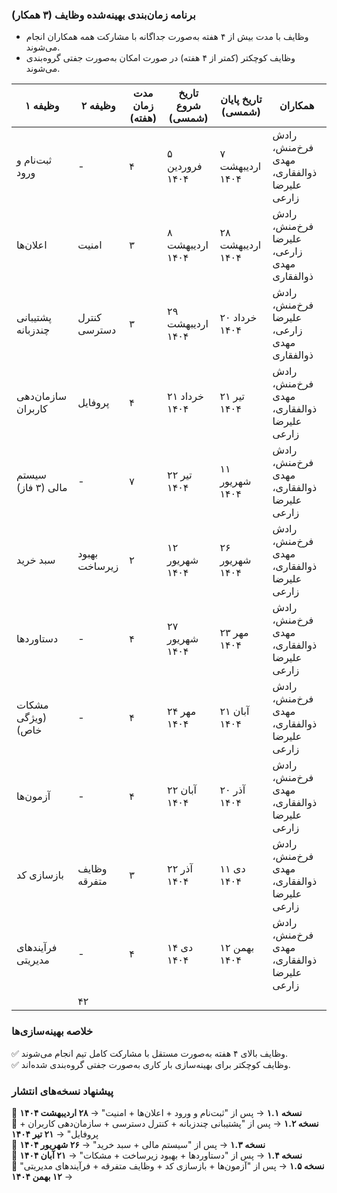 <html><head></head><body>
<h3>برنامه زمان‌بندی بهینه‌شده وظایف (۳ همکار)</h3>
<ul>
<li>وظایف با مدت بیش از ۴ هفته به‌صورت جداگانه با مشارکت همه همکاران انجام می‌شوند.</li>
<li>وظایف کوچکتر (کمتر از ۴ هفته) در صورت امکان به‌صورت جفتی گروه‌بندی می‌شوند.</li>
</ul>

<table>
<thead>
<tr>
<th>وظیفه ۱</th>
<th>وظیفه ۲</th>
<th>مدت زمان (هفته)</th>
<th>تاریخ شروع (شمسی)</th>
<th>تاریخ پایان (شمسی)</th>
<th>همکاران</th>
</tr>
</thead>
<tbody><tr>
<td>ثبت‌نام و ورود</td>
<td>-</td>
<td>۴</td>
<td>۵ فروردین ۱۴۰۴</td>
<td>۷ اردیبهشت ۱۴۰۴</td>
<td>رادش فرخ‌منش، مهدی ذوالفقاری، علیرضا زارعی</td>
</tr>
<tr>
<td>اعلان‌ها</td>
<td>امنیت</td>
<td>۳</td>
<td>۸ اردیبهشت ۱۴۰۴</td>
<td>۲۸ اردیبهشت ۱۴۰۴</td>
<td>رادش فرخ‌منش، علیرضا زارعی، مهدی ذوالفقاری</td>
</tr>
<tr>
<td>پشتیبانی چندزبانه</td>
<td>کنترل دسترسی</td>
<td>۳</td>
<td>۲۹ اردیبهشت ۱۴۰۴</td>
<td>۲۰ خرداد ۱۴۰۴</td>
<td>رادش فرخ‌منش، علیرضا زارعی، مهدی ذوالفقاری</td>
</tr>
<tr>
<td>سازمان‌دهی کاربران</td>
<td>پروفایل</td>
<td>۴</td>
<td>۲۱ خرداد ۱۴۰۴</td>
<td>۲۱ تیر ۱۴۰۴</td>
<td>رادش فرخ‌منش، مهدی ذوالفقاری، علیرضا زارعی</td>
</tr>
<tr>
<td>سیستم مالی (۳ فاز)</td>
<td>-</td>
<td>۷</td>
<td>۲۲ تیر ۱۴۰۴</td>
<td>۱۱ شهریور ۱۴۰۴</td>
<td>رادش فرخ‌منش، مهدی ذوالفقاری، علیرضا زارعی</td>
</tr>
<tr>
<td>سبد خرید</td>
<td>بهبود زیرساخت</td>
<td>۲</td>
<td>۱۲ شهریور ۱۴۰۴</td>
<td>۲۶ شهریور ۱۴۰۴</td>
<td>رادش فرخ‌منش، مهدی ذوالفقاری، علیرضا زارعی</td>
</tr>
<tr>
<td>دستاوردها</td>
<td>-</td>
<td>۴</td>
<td>۲۷ شهریور ۱۴۰۴</td>
<td>۲۳ مهر ۱۴۰۴</td>
<td>رادش فرخ‌منش، مهدی ذوالفقاری، علیرضا زارعی</td>
</tr>
<tr>
<td>مشکات (ویژگی خاص)</td>
<td>-</td>
<td>۴</td>
<td>۲۴ مهر ۱۴۰۴</td>
<td>۲۱ آبان ۱۴۰۴</td>
<td>رادش فرخ‌منش، مهدی ذوالفقاری، علیرضا زارعی</td>
</tr>
<tr>
<td>آزمون‌ها</td>
<td>-</td>
<td>۴</td>
<td>۲۲ آبان ۱۴۰۴</td>
<td>۲۰ آذر ۱۴۰۴</td>
<td>رادش فرخ‌منش، مهدی ذوالفقاری، علیرضا زارعی</td>
</tr>
<tr>
<td>بازسازی کد</td>
<td>وظایف متفرقه</td>
<td>۳</td>
<td>۲۲ آذر ۱۴۰۴</td>
<td>۱۱ دی ۱۴۰۴</td>
<td>رادش فرخ‌منش، مهدی ذوالفقاری، علیرضا زارعی</td>
</tr>
<tr>
<td>فرآیندهای مدیریتی</td>
<td>-</td>
<td>۴</td>
<td>۱۴ دی ۱۴۰۴</td>
<td>۱۲ بهمن ۱۴۰۴</td>
<td>رادش فرخ‌منش، مهدی ذوالفقاری، علیرضا زارعی</td>
</tr>
<tr>
<td></td>
<td>۴۲</td>
<td></td>
<td></td>
<td></td>
<td></td>
</tr>
</tbody></table>
<h3>خلاصه بهینه‌سازی‌ها</h3>
<p>✅ وظایف بالای ۴ هفته به‌صورت مستقل با مشارکت کامل تیم انجام می‌شوند.<br>
✅ وظایف کوچکتر برای بهینه‌سازی بار کاری به‌صورت جفتی گروه‌بندی شده‌اند.</p>
<h3>پیشنهاد نسخه‌های انتشار</h3>
<p>📌 <strong>نسخه ۱.۱</strong> → پس از "ثبت‌نام و ورود + اعلان‌ها + امنیت" → <strong>۲۸ اردیبهشت ۱۴۰۴</strong><br>
📌 <strong>نسخه ۱.۲</strong> → پس از "پشتیبانی چندزبانه + کنترل دسترسی + سازمان‌دهی کاربران + پروفایل" → <strong>۲۱ تیر ۱۴۰۴</strong><br>
📌 <strong>نسخه ۱.۳</strong> → پس از "سیستم مالی + سبد خرید" → <strong>۲۶ شهریور ۱۴۰۴</strong><br>
📌 <strong>نسخه ۱.۴</strong> → پس از "دستاوردها + بهبود زیرساخت + مشکات" → <strong>۲۱ آبان ۱۴۰۴</strong><br>
📌 <strong>نسخه ۱.۵</strong> → پس از "آزمون‌ها + بازسازی کد + وظایف متفرقه + فرآیندهای مدیریتی" → <strong>۱۲ بهمن ۱۴۰۴</strong></p>
</body></html>

